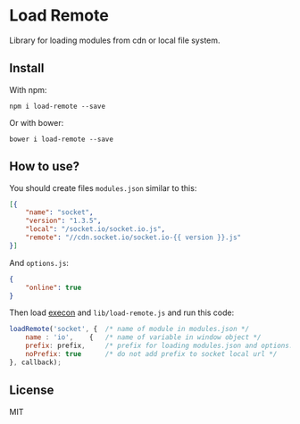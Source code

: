 # Load Remote

Library for loading modules from cdn or local file system.

## Install

With npm:

```
npm i load-remote --save
```

Or with bower:

```
bower i load-remote --save
```

## How to use?

You should create files `modules.json` similar to this:

```json
[{
    "name": "socket",
    "version": "1.3.5",
    "local": "/socket.io/socket.io.js",
    "remote": "//cdn.socket.io/socket.io-{{ version }}.js"
}]
```

And `options.js`:

```json
{
    "online": true
}
```

Then load [execon](https://github.com/coderaiser/execon "Execon") and `lib/load-remote.js`
and run this code:

```js
loadRemote('socket', {  /* name of module in modules.json */
    name : 'io',    {   /* name of variable in window object */
    prefix: prefix,     /* prefix for loading modules.json and options.json (could be empty) */
    noPrefix: true      /* do not add prefix to socket local url */
}, callback);
```

## License

MIT
